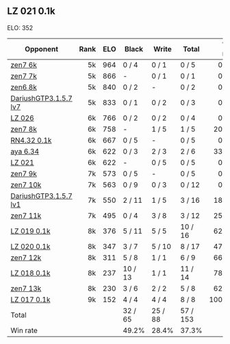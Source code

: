 ## LZ 021 0.1k ##

ELO: 352

Opponent | Rank | ELO | Black | Write | Total | Win rate
---------|-----:|----:|-------|-------|-------|-------:
[zen7 6k](zen7%206k.md) | 5k | 964 | 0 / 4 | 0 / 1 | 0 / 5 | 0.0%
[zen7 7k](zen7%207k.md) | 5k | 866 | - | 0 / 1 | 0 / 1 | 0.0%
[zen6 8k](zen6%208k.md) | 5k | 840 | 0 / 2 | - | 0 / 2 | 0.0%
[DariushGTP3.1.5.7 lv7](DariushGTP3.1.5.7%20lv7.md) | 5k | 833 | 0 / 1 | 0 / 2 | 0 / 3 | 0.0%
[LZ 026](LZ%20026.md) | 6k | 766 | 0 / 2 | 0 / 2 | 0 / 4 | 0.0%
[zen7 8k](zen7%208k.md) | 6k | 758 | - | 1 / 5 | 1 / 5 | 20.0%
[RN4.32 0.1k](RN4.32%200.1k.md) | 6k | 667 | 0 / 5 | - | 0 / 5 | 0.0%
[aya 6.34](aya%206.34.md) | 6k | 622 | 0 / 3 | 2 / 3 | 2 / 6 | 33.3%
[LZ 021](LZ%20021.md) | 6k | 622 | - | 0 / 5 | 0 / 5 | 0.0%
[zen7 9k](zen7%209k.md) | 7k | 573 | 0 / 5 | - | 0 / 5 | 0.0%
[zen7 10k](zen7%2010k.md) | 7k | 563 | 0 / 9 | 0 / 3 | 0 / 12 | 0.0%
[DariushGTP3.1.5.7 lv1](DariushGTP3.1.5.7%20lv1.md) | 7k | 550 | 2 / 11 | 1 / 5 | 3 / 16 | 18.8%
[zen7 11k](zen7%2011k.md) | 7k | 495 | 0 / 4 | 3 / 8 | 3 / 12 | 25.0%
[LZ 019 0.1k](LZ%20019%200.1k.md) | 8k | 376 | 5 / 11 | 5 / 5 | 10 / 16 | 62.5%
[LZ 020 0.1k](LZ%20020%200.1k.md) | 8k | 347 | 3 / 7 | 5 / 10 | 8 / 17 | 47.1%
[zen7 12k](zen7%2012k.md) | 8k | 311 | 5 / 8 | 1 / 1 | 6 / 9 | 66.7%
[LZ 018 0.1k](LZ%20018%200.1k.md) | 8k | 237 | 10 / 13 | 1 / 1 | 11 / 14 | 78.6%
[zen7 13k](zen7%2013k.md) | 8k | 230 | 3 / 6 | 2 / 2 | 5 / 8 | 62.5%
[LZ 017 0.1k](LZ%20017%200.1k.md) | 9k | 152 | 4 / 4 | 4 / 4 | 8 / 8 | 100.0%
Total | | | 32 / 65 | 25 / 88 | 57 / 153 | 
Win rate| | | 49.2% | 28.4% | 37.3% | 
